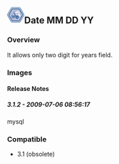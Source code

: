 ## <img src='./logo.jpg' width='40' height='40'>Date MM DD YY

### Overview
It allows only two digit for years field.
### Images




#### Release Notes

##### 3.1.2 - 2009-07-06 08:56:17
mysql
### Compatible
 -  3.1 (obsolete)